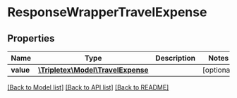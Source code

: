 # ResponseWrapperTravelExpense

## Properties
Name | Type | Description | Notes
------------ | ------------- | ------------- | -------------
**value** | [**\Tripletex\Model\TravelExpense**](TravelExpense.md) |  | [optional] 

[[Back to Model list]](../README.md#documentation-for-models) [[Back to API list]](../README.md#documentation-for-api-endpoints) [[Back to README]](../README.md)


